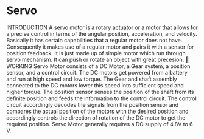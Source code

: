 # Servo
 INTRODUCTION A servo motor is a rotary actuator or a motor that allows for a  precise control in terms of the angular position, acceleration, and  velocity. Basically it has certain capabilities that a regular motor  does not have. Consequently it makes use of a regular motor and  pairs it with a sensor for position feedback. It is just made up of simple motor which run through servo  mechanism. It can push or rotate an object with great precesion.  WORKING Servo Motor consists of a DC Motor, a Gear system, a position  sensor, and a control circuit. The DC motors get powered from a  battery and run at high speed and low torque. The Gear and shaft  assembly connected to the DC motors lower this speed into  sufficient speed and higher torque. The position sensor senses the  position of the shaft from its definite position and feeds the  information to the control circuit. The control circuit accordingly  decodes the signals from the position sensor and compares the  actual position of the motors with the desired position and  accordingly controls the direction of rotation of the DC motor to  get the required position. Servo Motor generally requires a DC  supply of 4.8V to 6 V.
